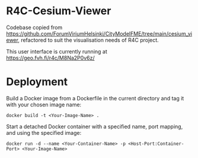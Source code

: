 # R4C-Cesium-Viewer

Codebase copied from https://github.com/ForumViriumHelsinki/CityModelFME/tree/main/cesium_viewer, refactored to suit the visualisation needs of R4C project.

This user interface is currently running at https://geo.fvh.fi/r4c/M8Na2P0v6z/


# Deployment

Build a Docker image from a Dockerfile in the current directory and tag it with your chosen image name: 

```
docker build -t <Your-Image-Name> .
```

Start a detached Docker container with a specified name, port mapping, and using the specified image: 

```
docker run -d --name <Your-Container-Name> -p <Host-Port:Container-Port> <Your-Image-Name> 
```

